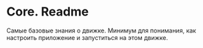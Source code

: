 # Core. Readme

Самые базовые знания о движке. Минимум для понимания, как настроить приложение и запуститься на этом движке.
